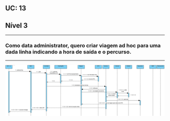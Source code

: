 ## **UC: 13**
## Nível 3
-----------------------
### Como data administrator, quero criar viagem ad hoc para uma dada linha indicando a hora de saída e o percurso.

-----------------------

![UC: 13](UC13.png)